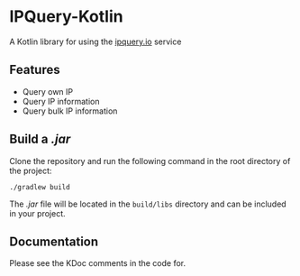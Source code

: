 # IPQuery-Kotlin
A Kotlin library for using the [ipquery.io](https://ipQuery.io/) service

## Features
* Query own IP
* Query IP information
* Query bulk IP information

## Build a *.jar*
Clone the repository and run the following command in the root directory of the project:
```shell
./gradlew build
```
The *.jar* file will be located in the `build/libs` directory and can be included in your project.

## Documentation
Please see the KDoc comments in the code for.